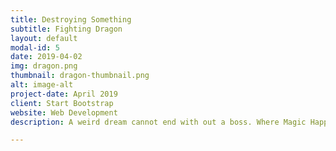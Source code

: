 ```yaml
---
title: Destroying Something
subtitle: Fighting Dragon
layout: default
modal-id: 5
date: 2019-04-02
img: dragon.png
thumbnail: dragon-thumbnail.png
alt: image-alt
project-date: April 2019
client: Start Bootstrap
website: Web Development
description: A weird dream cannot end with out a boss. Where Magic Happen has a boss fight scene. Players have to defeat a dragon in order to escape the long lasting nightmare.

---
```

